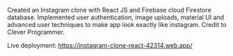Created an Instagram clone with React JS and Firebase cloud Firestore database. 
Implemented user authentication, image uploads, material UI and advanced user techniques to make app look exactly like instagram. 
Credit to Clever Programmer.

Live deployment: https://instagram-clone-react-42314.web.app/
